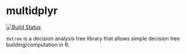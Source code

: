 # multidplyr

[![Build Status](https://travis-ci.org/jongbinjung/datree.svg?branch=master)](https://travis-ci.org/jongbinjung/datree)

`datree` is a decision analysis tree library that allows simple decision tree building/computation in R.
